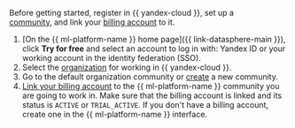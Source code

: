 
Before getting started, register in {{ yandex-cloud }}, set up a [community](../../datasphere/concepts/community.md), and link your [billing account](../../billing/concepts/billing-account.md) to it.

1. [On the {{ ml-platform-name }} home page]({{ link-datasphere-main }}), click **Try for free** and select an account to log in with: Yandex ID or your working account in the identity federation (SSO).
1. Select the [organization](../../organization/) for working in {{ yandex-cloud }}.
1. Go to the default organization community or [create](../../datasphere/operations/community/create.md) a new community.
1. [Link your billing account](../../datasphere/operations/community/link-ba.md) to the {{ ml-platform-name }} community you are going to work in. Make sure that the billing account is linked and its status is `ACTIVE` or `TRIAL_ACTIVE`. If you don't have a billing account, create one in the {{ ml-platform-name }} interface.
